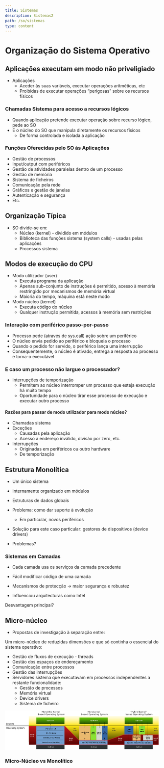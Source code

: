 ```yaml
---
title: Sistemas
description: Sistemas2
path: /so/sistemas
type: content
---
```


# Organização do Sistema Operativo

## Aplicações executam em modo não priveligiado

- Aplicações
  - Aceder às suas variáveis,
    executar operações
    aritméticas, etc
  - Proibidas de executar
    operações “perigosas”
    sobre os recursos físicos

### Chamadas Sistema para acesso a recursos lógicos

- Quando aplicação
  pretende executar
  operação sobre
  recurso lógico, pede ao
  SO
- É o núcleo do SO que
  manipula diretamente
  os recursos físicos
  - De forma controlada e
    isolada a aplicação

### Funções Oferecidas pelo SO às Aplicações

- Gestão de processos
- Input/output com periféricos
- Gestão de atividades paralelas dentro de um
  processo
- Gestão de memória
- Sistema de ficheiros
- Comunicação pela rede
- Gráficos e gestão de janelas
- Autenticação e segurança
- Etc.

## Organização Típica

- SO divide-se em:
  - Núcleo (kernel) - dividido em módulos
  - Biblioteca das funções sistema (system calls) - usadas pelas aplicações
  - Processos sistema

## Modos de execução do CPU

- Modo utilizador (user)
  - Executa programa da aplicação
  - Apenas sub-conjunto de instruções é permitido, acesso à
    memória restringido por mecanismos de memória virtual
  - Maioria do tempo, máquina está neste modo
- Modo núcleo (kernel)
  - Executa código do núcleo
  - Qualquer instrução permitida, acessos à memória sem
    restrições

### Interação com periférico passo-por-passo

- Processo pede (através de sys.call)
  ação sobre um periférico
- O núcleo envia pedido ao periférico e
  bloqueia o processo
- Quando o pedido for servido, o
  periférico lança uma interrupção
- Consequentemente, o núcleo é
  ativado, entrega a resposta ao
  processo e torna-o executável

### E caso um processo não largue o processador?

- Interrupções de temporização
  - Permitem ao núcleo interromper um processo que
    esteja execução há muito tempo
  - Oportunidade para o núcleo tirar esse processo de
    execução e executar outro processo

#### Razões para passar de modo utilizador para modo núcleo?

- Chamadas sistema
- Exceções
  - Causadas pela aplicação
  - Acesso a endereço inválido, divisão por zero, etc.
- Interrupções
  - Originadas em periféricos ou outro hardware
  - De temporização

## Estrutura Monolítica

- Um único sistema

- Internamente organizado em módulos

- Estruturas de dados globais

- Problema: como dar suporte à evolução

  - Em particular, novos periféricos

- Solução para este caso particular: gestores de dispositivos (device
  drivers)
- Problemas?

### Sistemas em Camadas

- Cada camada usa os serviços da camada precedente

- Fácil modificar código de uma camada

- Mecanismos de protecção $\rightarrow$ maior segurança e robustez

- Influenciou arquitecturas como Intel

Desvantagem principal?

## Micro-núcleo

- Propostas de investigação à separação entre:

Um micro-núcleo de reduzidas dimensões e que só continha o
essencial do sistema operativo:

- Gestão de fluxos de execução - threads
- Gestão dos espaços de endereçamento
- Comunicação entre processos
- Gestão das interrupções
- Servidores sistema que executavam em processos independentes a
  restante funcionalidade:
  - Gestão de processos
  - Memória virtual
  - Device drivers
  - Sistema de ficheiro

![11](./imgs/0008/0011-a.png)

### Micro-Núcleo vs Monolítico
